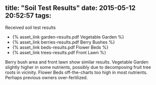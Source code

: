 title: "Soil Test Results"
date: 2015-05-12 20:52:57
tags:
---

Received soil test results

- {% asset_link garden-results.pdf Vegetable Garden %}
- {% asset_link berries-results.pdf Berry Bushes %}
- {% asset_link beds-results.pdf  Flower Beds %}
- {% asset_link trees-results.pdf Front Lawn %}

Berry bush area and front lawn show similar results. Vegetable Garden slightly
higher in some nutrients, possibly due to decomposing fruit tree roots in
vicinity. Flower Beds off-the-charts too high in most nutrients. Perhaps
previous owners over-fertilized.